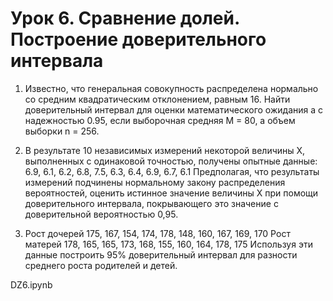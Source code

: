 # Урок 6. Сравнение долей. Построение доверительного интервала

1. Известно, что генеральная совокупность распределена нормально
   со средним квадратическим отклонением, равным 16.
   Найти доверительный интервал для оценки математического ожидания a с надежностью 0.95,
   если выборочная средняя M = 80, а объем выборки n = 256.

2. В результате 10 независимых измерений некоторой величины X, выполненных с одинаковой точностью,
   получены опытные данные:
   6.9, 6.1, 6.2, 6.8, 7.5, 6.3, 6.4, 6.9, 6.7, 6.1
   Предполагая, что результаты измерений подчинены нормальному закону распределения вероятностей,
   оценить истинное значение величины X при помощи доверительного интервала, покрывающего это
   значение с доверительной вероятностью 0,95.

3. Рост дочерей 175, 167, 154, 174, 178, 148, 160, 167, 169, 170
   Рост матерей 178, 165, 165, 173, 168, 155, 160, 164, 178, 175
   Используя эти данные построить 95% доверительный интервал для разности среднего роста родителей и детей.

DZ6.ipynb
